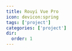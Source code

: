 ```yaml
---
title: Rouyi Vue Pro
icon: devicon:spring
tags: ['project']
categories: ['project']
dir:
  order: 1
---
```

